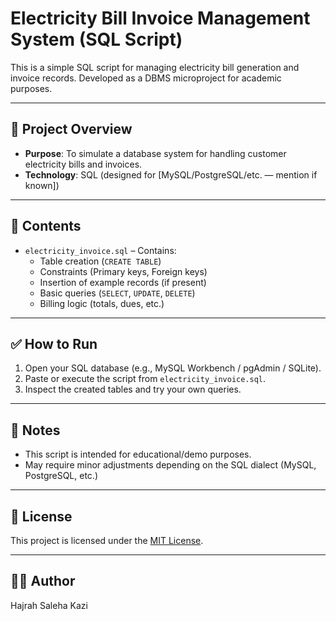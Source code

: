 # Electricity Bill Invoice Management System (SQL Script)

This is a simple SQL script for managing electricity bill generation and invoice records. Developed as a DBMS microproject for academic purposes.

---

## 🧾 Project Overview

- **Purpose**: To simulate a database system for handling customer electricity bills and invoices.
- **Technology**: SQL (designed for [MySQL/PostgreSQL/etc. — mention if known])

---

## 📂 Contents

- `electricity_invoice.sql` – Contains:
  - Table creation (`CREATE TABLE`)
  - Constraints (Primary keys, Foreign keys)
  - Insertion of example records (if present)
  - Basic queries (`SELECT`, `UPDATE`, `DELETE`)
  - Billing logic (totals, dues, etc.)

---

## ✅ How to Run

1. Open your SQL database (e.g., MySQL Workbench / pgAdmin / SQLite).
2. Paste or execute the script from `electricity_invoice.sql`.
3. Inspect the created tables and try your own queries.

---

## 📌 Notes

- This script is intended for educational/demo purposes.
- May require minor adjustments depending on the SQL dialect (MySQL, PostgreSQL, etc.)

---

## 📝 License

This project is licensed under the [MIT License](./LICENSE).

---

## 🙋‍♂️ Author
Hajrah Saleha Kazi
